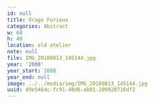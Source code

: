 ```yaml
---
id: null
title: Orage Furieux
categories: Abstract
w: 60
h: 40
location: old atelier
note: null
file: IMG_20180813_145144.jpg
year: '2008'
year_start: 2008
year_end: null
image: ../../media/img/IMG_20180813_145144.jpg
uuid: d9e5464c-fc91-48d6-ab81-209928716df2
---
```


